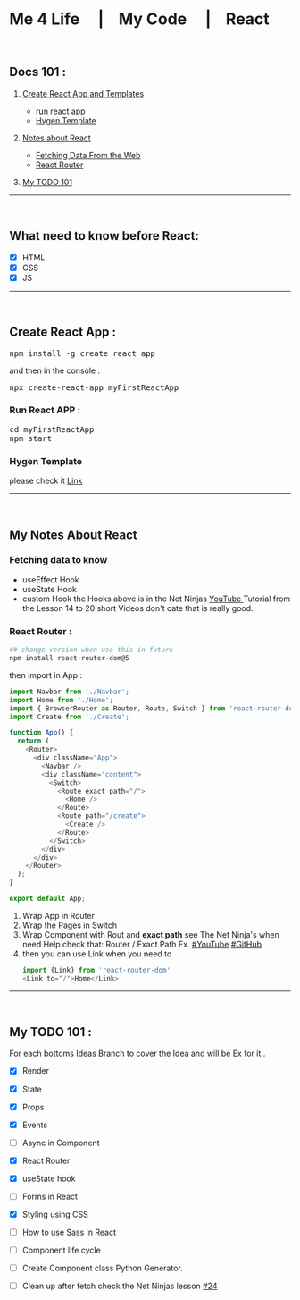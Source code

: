 
# Me 4 Life &nbsp;&nbsp;&nbsp;  |&nbsp;&nbsp;&nbsp; My Code &nbsp;&nbsp;&nbsp;  |&nbsp;&nbsp;&nbsp; React   
<br>

## Docs 101 : 
1. [Create React App and Templates](#create-react-app-)
   - [run react app](#run-react-app-)
   - [Hygen Template](#hygen-template)

2. [Notes about React](#my-notes-about-react)
   - [Fetching Data From the Web](#fetching-data-to-know)
   - [React Router](#react-router-)

3. [My TODO 101](#my-todo-101-)

---
<br>

## What need to know before React: 
- [x] HTML
- [x] CSS
- [x] JS
---
<br>

## Create React App : 
<pre>
npm install -g create react app
</pre>
and then in the console : 
<pre>
npx create-react-app myFirstReactApp
</pre>
### Run React APP : 

<pre>
cd myFirstReactApp
npm start
</pre>

### Hygen Template
please check it [Link](https://github.com/Hazim6163/Generators#generate-starter-react-app)

---
<br>

## My Notes About React
### Fetching data to know
- useEffect Hook 
- useState Hook 
- custom Hook 
the Hooks above is in the Net Ninjas [YouTube ](https://www.youtube.com/watch?v=gv9ugDJ1ynU&list=PL4cUxeGkcC9gZD-Tvwfod2gaISzfRiP9d&index=14) Tutorial from the Lesson 14 to 20 short Videos don't cate that is really good. 

### React Router : 
``` bash
## change version when use this in future
npm install react-router-dom@5
```
then import in App : 
``` js
import Navbar from './Navbar';
import Home from './Home';
import { BrowserRouter as Router, Route, Switch } from 'react-router-dom';
import Create from './Create';

function App() {
  return (
    <Router>
      <div className="App">
        <Navbar />
        <div className="content">
          <Switch>
            <Route exact path="/">
              <Home />
            </Route>
            <Route path="/create">
              <Create />
            </Route>
          </Switch>
        </div>
      </div>
    </Router>
  );
}

export default App;
```
1. Wrap App in Router 
2. Wrap the Pages in Switch 
3. Wrap Component with Rout and **exact path** see The Net Ninja's when need Help check that: Router / Exact Path Ex. [#YouTube](https://www.youtube.com/watch?v=EmUa_tcSM-k&list=PL4cUxeGkcC9gZD-Tvwfod2gaISzfRiP9d&index=22) [#GitHub](https://github.com/iamshaunjp/Complete-React-Tutorial/tree/lesson-22)
4. then you can use Link when you need to 
    ``` js
    import {Link} from 'react-router-dom'
    <Link to="/">Home</Link>
    ```




    

---
<br>

## My TODO 101 : 
For each bottoms Ideas Branch to cover the Idea and will be Ex for it .

- [x] Render  
- [x] State 

- [x] Props 

- [x] Events 

- [ ] Async in Component 

- [x] React Router

- [x] useState hook

- [ ] Forms in React 

- [x] Styling using CSS

- [ ] How to use Sass in React

- [ ] Component life cycle

- [ ] Create Component class Python Generator.

- [ ] Clean up after fetch check the Net Ninjas lesson [#24](https://www.youtube.com/watch?v=aKOQtGLT-Yk&list=PL4cUxeGkcC9gZD-Tvwfod2gaISzfRiP9d&index=24) 

